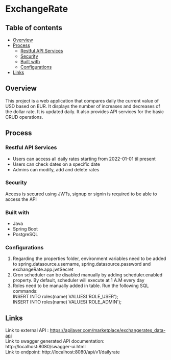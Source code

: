 # ExchangeRate

## Table of contents

- [Overview](#overview)
- [Process](#process)
  - [Restful API Services](#restful-api-services)
  - [Security](#security)
  - [Built with](#built-with)
  - [Configurations](#configurations)
- [Links](#links)


## Overview
This project is a web application that compares daily the current value of USD based on EUR. It displays the number of increases and decreases of the dollar rate. It is updated daily.
It also provides API services for the basic CRUD operations.

## Process
  ### Restful API Services
  - Users can access all daily rates starting from 2022-01-01 til present
  - Users can check dates on a specific date
  - Admins can modify, add and delete rates
    
  ### Security
  Access is secured using JWTs, signup or signin is required to be able to access the API
  
  ### Built with
  - Java
  - Spring Boot
  - PostgreSQL
  
  ### Configurations
  1. Regarding the properties folder, environment variables need to be added to spring.datasource.username, spring.datasource.password and exchangeRate.app.jwtSecret
  2. Cron scheduler can be disabled manually by adding scheduler.enabled property. By default, scheduler will execute at 1 A.M every day
  3. Roles need to be manually added in table. Run the following SQL commands: <br>
    INSERT INTO roles(name) VALUES('ROLE_USER');<br>
    INSERT INTO roles(name) VALUES('ROLE_ADMIN');<br>
  
  
  ## Links
  Link to external API : https://apilayer.com/marketplace/exchangerates_data-api <br>
  Link to swagger generated API documentation: http://localhost:8080/swagger-ui.html <br>
  Link to endpoint: http://localhost:8080/api/v1/dailyrate
  
